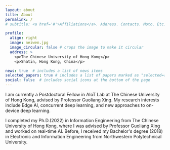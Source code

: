```yaml
---
layout: about
title: About
permalink: /
# subtitle: <a href='#'>Affiliations</a>. Address. Contacts. Moto. Etc.

profile:
  align: right
  image: neiwen.jpg
  image_circular: false # crops the image to make it circular
  address: >
    <p>The Chinese University of Hong Kong</p>
    <p>Shatin, Hong Kong, China</p>

news: true  # includes a list of news items
selected_papers: true # includes a list of papers marked as "selected={true}"
social: false  # includes social icons at the bottom of the page
---
```








I am currently a Postdoctoral Fellow in AIoT Lab at The Chinese University of Hong Kong, advised by Professor Guoliang Xing. 
My research interests include Edge AI, concurrent deep learning, and new approaches to on-device deep learning.

I completed my Ph.D.(2022) in Information Engineering from The Chinese University of Hong Kong, where I was advised by Professor Guoliang Xing and worked on real-time AI. Before, I received my Bachelor's degree (2018) in Electronic and Information Engineering from Northwestern Polytechnical University.

<!-- Write your biography here. Tell the world about yourself. Link to your favorite [subreddit](http://reddit.com). You can put a picture in, too. The code is already in, just name your picture `prof_pic.jpg` and put it in the `img/` folder.

Put your address / P.O. box / other info right below your picture. You can also disable any these elements by editing `profile` property of the YAML header of your `_pages/about.md`. Edit `_bibliography/papers.bib` and Jekyll will render your [publications page](/al-folio/publications/) automatically.

Link to your social media connections, too. This theme is set up to use [Font Awesome icons](http://fortawesome.github.io/Font-Awesome/) and [Academicons](https://jpswalsh.github.io/academicons/), like the ones below. Add your Facebook, Twitter, LinkedIn, Google Scholar, or just disable all of them. -->
